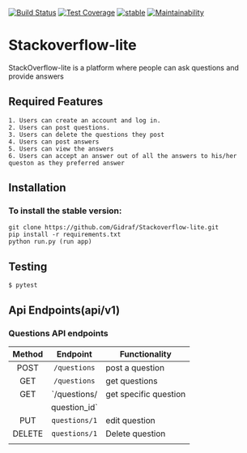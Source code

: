 [![Build Status](https://travis-ci.org/Gidraf/Stackoverflow-lite.svg?branch=challenge3)](https://travis-ci.org/Gidraf/Stackoverflow-lite)
[![Test Coverage](https://api.codeclimate.com/v1/badges/e01c4acdf982d57d2cfa/test_coverage)](https://codeclimate.com/github/Gidraf/Stackoverflow-lite/test_coverage)
[![stable](http://badges.github.io/stability-badges/dist/stable.svg)](http://github.com/badges/stability-badges)
[![Maintainability](https://api.codeclimate.com/v1/badges/e01c4acdf982d57d2cfa/maintainability)](https://codeclimate.com/github/Gidraf/Stackoverflow-lite/maintainability)

# Stackoverflow-lite
StackOverflow-lite is a platform where people can ask questions and provide answers


## Required Features
    1. Users can create an account and log in.
    2. Users can post questions.
    3. Users can delete the questions they post
    4. Users can post answers
    5. Users can view the answers
    6. Users can accept an answer out of all the answers to his/her queston as they preferred answer

## Installation

### To install the stable version:

```
git clone https://github.com/Gidraf/Stackoverflow-lite.git
pip install -r requirements.txt
python run.py (run app)
```
## Testing
```
$ pytest
```

## Api Endpoints(api/v1)
### Questions API endpoints


|Method | Endpoint     | Functionality       |
|:-----:|:------------:|---------------------|
|POST   | `/questions` | post a question     |
|GET    | `/questions` |  get questions      |     
|GET    | `/questions/ |get specific question|
|       |  question_id`|                     |
|PUT    | `questions/1`| edit question       |
|DELETE | `questions/1`| Delete question     |
|       |              |                     |
